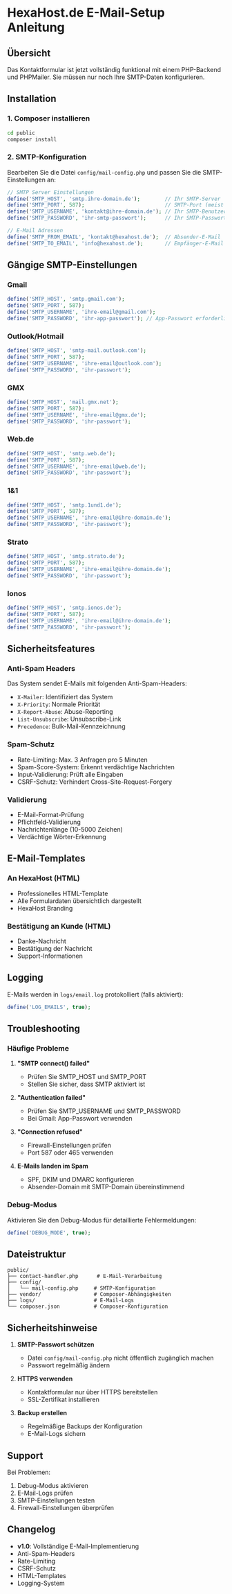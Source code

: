 # HexaHost.de E-Mail-Setup Anleitung

## Übersicht

Das Kontaktformular ist jetzt vollständig funktional mit einem PHP-Backend und PHPMailer. Sie müssen nur noch Ihre SMTP-Daten konfigurieren.

## Installation

### 1. Composer installieren

```bash
cd public
composer install
```

### 2. SMTP-Konfiguration

Bearbeiten Sie die Datei `config/mail-config.php` und passen Sie die SMTP-Einstellungen an:

```php
// SMTP Server Einstellungen
define('SMTP_HOST', 'smtp.ihre-domain.de');        // Ihr SMTP-Server
define('SMTP_PORT', 587);                          // SMTP-Port (meist 587 oder 465)
define('SMTP_USERNAME', 'kontakt@ihre-domain.de'); // Ihr SMTP-Benutzername
define('SMTP_PASSWORD', 'ihr-smtp-passwort');      // Ihr SMTP-Passwort

// E-Mail Adressen
define('SMTP_FROM_EMAIL', 'kontakt@hexahost.de');  // Absender-E-Mail
define('SMTP_TO_EMAIL', 'info@hexahost.de');       // Empfänger-E-Mail
```

## Gängige SMTP-Einstellungen

### Gmail
```php
define('SMTP_HOST', 'smtp.gmail.com');
define('SMTP_PORT', 587);
define('SMTP_USERNAME', 'ihre-email@gmail.com');
define('SMTP_PASSWORD', 'ihr-app-passwort'); // App-Passwort erforderlich
```

### Outlook/Hotmail
```php
define('SMTP_HOST', 'smtp-mail.outlook.com');
define('SMTP_PORT', 587);
define('SMTP_USERNAME', 'ihre-email@outlook.com');
define('SMTP_PASSWORD', 'ihr-passwort');
```

### GMX
```php
define('SMTP_HOST', 'mail.gmx.net');
define('SMTP_PORT', 587);
define('SMTP_USERNAME', 'ihre-email@gmx.de');
define('SMTP_PASSWORD', 'ihr-passwort');
```

### Web.de
```php
define('SMTP_HOST', 'smtp.web.de');
define('SMTP_PORT', 587);
define('SMTP_USERNAME', 'ihre-email@web.de');
define('SMTP_PASSWORD', 'ihr-passwort');
```

### 1&1
```php
define('SMTP_HOST', 'smtp.1und1.de');
define('SMTP_PORT', 587);
define('SMTP_USERNAME', 'ihre-email@ihre-domain.de');
define('SMTP_PASSWORD', 'ihr-passwort');
```

### Strato
```php
define('SMTP_HOST', 'smtp.strato.de');
define('SMTP_PORT', 587);
define('SMTP_USERNAME', 'ihre-email@ihre-domain.de');
define('SMTP_PASSWORD', 'ihr-passwort');
```

### Ionos
```php
define('SMTP_HOST', 'smtp.ionos.de');
define('SMTP_PORT', 587);
define('SMTP_USERNAME', 'ihre-email@ihre-domain.de');
define('SMTP_PASSWORD', 'ihr-passwort');
```

## Sicherheitsfeatures

### Anti-Spam Headers
Das System sendet E-Mails mit folgenden Anti-Spam-Headers:
- `X-Mailer`: Identifiziert das System
- `X-Priority`: Normale Priorität
- `X-Report-Abuse`: Abuse-Reporting
- `List-Unsubscribe`: Unsubscribe-Link
- `Precedence`: Bulk-Mail-Kennzeichnung

### Spam-Schutz
- Rate-Limiting: Max. 3 Anfragen pro 5 Minuten
- Spam-Score-System: Erkennt verdächtige Nachrichten
- Input-Validierung: Prüft alle Eingaben
- CSRF-Schutz: Verhindert Cross-Site-Request-Forgery

### Validierung
- E-Mail-Format-Prüfung
- Pflichtfeld-Validierung
- Nachrichtenlänge (10-5000 Zeichen)
- Verdächtige Wörter-Erkennung

## E-Mail-Templates

### An HexaHost (HTML)
- Professionelles HTML-Template
- Alle Formulardaten übersichtlich dargestellt
- HexaHost Branding

### Bestätigung an Kunde (HTML)
- Danke-Nachricht
- Bestätigung der Nachricht
- Support-Informationen

## Logging

E-Mails werden in `logs/email.log` protokolliert (falls aktiviert):
```php
define('LOG_EMAILS', true);
```

## Troubleshooting

### Häufige Probleme

1. **"SMTP connect() failed"**
   - Prüfen Sie SMTP_HOST und SMTP_PORT
   - Stellen Sie sicher, dass SMTP aktiviert ist

2. **"Authentication failed"**
   - Prüfen Sie SMTP_USERNAME und SMTP_PASSWORD
   - Bei Gmail: App-Passwort verwenden

3. **"Connection refused"**
   - Firewall-Einstellungen prüfen
   - Port 587 oder 465 verwenden

4. **E-Mails landen im Spam**
   - SPF, DKIM und DMARC konfigurieren
   - Absender-Domain mit SMTP-Domain übereinstimmend

### Debug-Modus

Aktivieren Sie den Debug-Modus für detaillierte Fehlermeldungen:
```php
define('DEBUG_MODE', true);
```

## Dateistruktur

```
public/
├── contact-handler.php      # E-Mail-Verarbeitung
├── config/
│   └── mail-config.php     # SMTP-Konfiguration
├── vendor/                 # Composer-Abhängigkeiten
├── logs/                   # E-Mail-Logs
└── composer.json           # Composer-Konfiguration
```

## Sicherheitshinweise

1. **SMTP-Passwort schützen**
   - Datei `config/mail-config.php` nicht öffentlich zugänglich machen
   - Passwort regelmäßig ändern

2. **HTTPS verwenden**
   - Kontaktformular nur über HTTPS bereitstellen
   - SSL-Zertifikat installieren

3. **Backup erstellen**
   - Regelmäßige Backups der Konfiguration
   - E-Mail-Logs sichern

## Support

Bei Problemen:
1. Debug-Modus aktivieren
2. E-Mail-Logs prüfen
3. SMTP-Einstellungen testen
4. Firewall-Einstellungen überprüfen

## Changelog

- **v1.0**: Vollständige E-Mail-Implementierung
- Anti-Spam-Headers
- Rate-Limiting
- CSRF-Schutz
- HTML-Templates
- Logging-System 